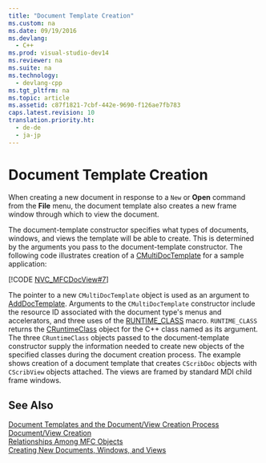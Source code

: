 ```yaml
---
title: "Document Template Creation"
ms.custom: na
ms.date: 09/19/2016
ms.devlang: 
  - C++
ms.prod: visual-studio-dev14
ms.reviewer: na
ms.suite: na
ms.technology: 
  - devlang-cpp
ms.tgt_pltfrm: na
ms.topic: article
ms.assetid: c87f1821-7cbf-442e-9690-f126ae7fb783
caps.latest.revision: 10
translation.priority.ht: 
  - de-de
  - ja-jp
---
```

# Document Template Creation
When creating a new document in response to a `New` or **Open** command from the **File** menu, the document template also creates a new frame window through which to view the document.  
  
 The document-template constructor specifies what types of documents, windows, and views the template will be able to create. This is determined by the arguments you pass to the document-template constructor. The following code illustrates creation of a [CMultiDocTemplate](../vs140/CMultiDocTemplate-Class.md) for a sample application:  
  
 [!CODE [NVC_MFCDocView#7](../CodeSnippet/VS_Snippets_Cpp/NVC_MFCDocView#7)]  
  
 The pointer to a new `CMultiDocTemplate` object is used as an argument to [AddDocTemplate](../vs140/CWinApp--AddDocTemplate.md). Arguments to the `CMultiDocTemplate` constructor include the resource ID associated with the document type's menus and accelerators, and three uses of the [RUNTIME_CLASS](../vs140/RUNTIME_CLASS.md) macro. `RUNTIME_CLASS` returns the [CRuntimeClass](../vs140/CRuntimeClass-Structure.md) object for the C++ class named as its argument. The three `CRuntimeClass` objects passed to the document-template constructor supply the information needed to create new objects of the specified classes during the document creation process. The example shows creation of a document template that creates `CScribDoc` objects with `CScribView` objects attached. The views are framed by standard MDI child frame windows.  
  
## See Also  
 [Document Templates and the Document/View Creation Process](../vs140/Document-Templates-and-the-Document-View-Creation-Process.md)   
 [Document/View Creation](../vs140/Document-View-Creation.md)   
 [Relationships Among MFC Objects](../vs140/Relationships-Among-MFC-Objects.md)   
 [Creating New Documents, Windows, and Views](../vs140/Creating-New-Documents--Windows--and-Views.md)